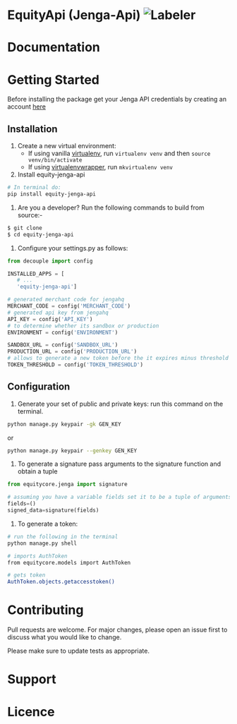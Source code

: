 # EquityApi (Jenga-Api) ![Labeler](https://github.com/justabeginner-team/EquityApi/workflows/Labeler/badge.svg)

# Documentation
# Getting Started
Before installing the package get your Jenga API credentials by creating an account [here](https://developer.jengaapi.io)
## Installation
1. Create a new virtual environment:
    - If using vanilla [virtualenv](https://virtualenv.pypa.io/en/latest/), run `virtualenv venv` and then `source venv/bin/activate`
    - If using [virtualenvwrapper](https://virtualenvwrapper.readthedocs.org/en/latest/), run `mkvirtualenv venv`
1. Install equity-jenga-api
```bash
# In terminal do:
pip install equity-jenga-api
```
1. Are you a developer? Run the following commands to build from source:-

```bash
$ git clone 
$ cd equity-jenga-api
```
1. Configure your settings.py as follows:
 ```python
from decouple import config

INSTALLED_APPS = [
    # ...
    'equity-jenga-api']

# generated merchant code for jengahq
MERCHANT_CODE = config('MERCHANT_CODE')
# generated api key from jengahq
API_KEY = config('API_KEY')
# to determine whether its sandbox or production
ENVIRONMENT = config('ENVIRONMENT')

SANDBOX_URL = config('SANDBOX_URL')
PRODUCTION_URL = config('PRODUCTION_URL')
# allows to generate a new token before the it expires minus threshold is over
TOKEN_THRESHOLD = config('TOKEN_THRESHOLD')
```
## Configuration
1. Generate your set of public and private keys:
  run this command on the terminal.
```bash
python manage.py keypair -gk GEN_KEY  
```
or
```bash
python manage.py keypair --genkey GEN_KEY 
```
1. To generate a signature pass arguments to the signature function and obtain a tuple 
  
 ```python
from equitycore.jenga import signature

# assuming you have a variable fields set it to be a tuple of arguments to be signed in their appropriate order
fields=()
signed_data=signature(fields)
``` 
1. To generate a token:
```bash
# run the following in the terminal
python manage.py shell

# imports AuthToken
from equitycore.models import AuthToken

# gets token
AuthToken.objects.getaccesstoken()
``` 

# Contributing
Pull requests are welcome. For major changes, please open an issue first to discuss what you would like to change.

Please make sure to update tests as appropriate.

# Support

# Licence